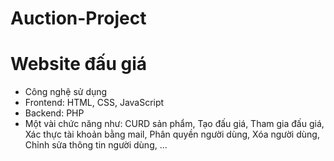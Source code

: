 # Auction-Project
# Website đấu giá
 + Công nghệ sử dụng
 + Frontend: HTML, CSS, JavaScript
 + Backend: PHP
 + Một vài chức năng như: CURD sản phẩm, Tạo đấu giá, Tham gia đấu giá, Xác thực tài khoản bằng mail, Phân quyền người dùng, Xóa người dùng, Chỉnh sửa thông tin người dùng, ...
